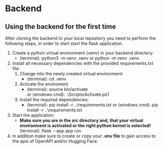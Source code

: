 # Backend

## Using the backend for the first time

After cloning the backend to your local repository you need to perform the following steps, in order to start start the flask application.

<ol>
    <li>
        Create a python virtual environment (venv) in your backend directory:
        <ul>
            <li>
                (terminal): python3 -m venv .venv or python -m venv .venv
            </li>
        </ul>
    </li>
    <li>
        Install all necessary dependencies with the provided requirements.txt file:
        <ol>
            <li>
                Change into the newly created virtual environment:
                <ul>
                    <li>
                        (terminal): cd .venv
                    </li>
                </ul>
            </li>
            <li>
                Activate the enviroment
                <ul>
                    <li>
                        (terminal): source bin/activate<br>
                        or (windows cmd): .\Scripts\Activate.ps1
                    </li>
                </ul>
            </li>
            <li>
                Install the required dependencies:
                <ul>
                    <li>
                        (terminal): pip install -r ../requirements.txt
                        or (windows cmd): pip install -r ..\requirements.txt
                    </li>
                </ul>
            </li>
        </ol>
    </li>
    <li>
        Start the application:
        <ul>
            <li>
                <b>Make sure you are in the src directory and, that your virtual environment is activated or the right python kernel is selected!</b>
                (terminal): flask --app app run <br>
            </li>
        </ul>
    </li>
    <li>
        In addition make sure to create or copy your <b>.env file</b> to gain access to the apis of OpenAPI and/or Hugging Face.
    </li>
</ol>
